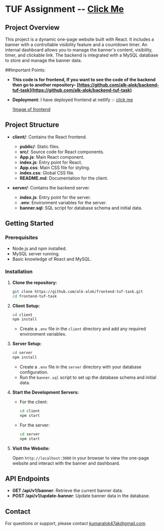 # TUF Assignment -- [Click Me](https://66bc8a10d98256872057f348--darling-zuccutto-4b6864.netlify.app/)

## Project Overview

This project is a dynamic one-page website built with React. It includes a banner with a controllable visibility feature and a countdown timer. An internal dashboard allows you to manage the banner's content, visibility, timer, and clickable link. The backend is integrated with a MySQL database to store and manage the banner data.

##Important Points:

- **This code is for frontend, If you want to see the code of the backend then go to another repository- [https://github.com/alk-alok/backend-tuf-task](https://github.com/alk-alok/backend-tuf-task)**
- **Deployment**: I have deployed frontend at netlify :- [click me](https://66bc8a10d98256872057f348--darling-zuccutto-4b6864.netlify.app/)

  [!Image of frontend](./image.png)

## Project Structure

- **client/**: Contains the React frontend.
  - **public/**: Static files.
  - **src/**: Source code for React components.
  - **App.js**: Main React component.
  - **index.js**: Entry point for React.
  - **App.css**: Main CSS file for styling.
  - **index.css**: Global CSS file.
  - **README.md**: Documentation for the client.
  
- **server/**: Contains the backend server.
  - **index.js**: Entry point for the server.
  - **.env**: Environment variables for the server.
  - **banner.sql**: SQL script for database schema and initial data.

## Getting Started

### Prerequisites

- Node.js and npm installed.
- MySQL server running.
- Basic knowledge of React and MySQL.

### Installation

1. **Clone the repository:**

    ```bash
    git clone https://github.com/alk-alok/frontend-tuf-task.git
    cd frontend-tuf-task
    ```

2. **Client Setup:**

    ```bash
    cd client
    npm install
    ```

    - Create a `.env` file in the `client` directory and add any required environment variables.

3. **Server Setup:**

    ```bash
    cd server
    npm install
    ```

    - Create a `.env` file in the `server` directory with your database configuration.
    - Run the `banner.sql` script to set up the database schema and initial data.

4. **Start the Development Servers:**

    - For the client:

      ```bash
      cd client
      npm start
      ```

    - For the server:

      ```bash
      cd server
      npm start
      ```

5. **Visit the Website:**

    Open `http://localhost:3000` in your browser to view the one-page website and interact with the banner and dashboard.

## API Endpoints

- **GET /api/v1/banner**: Retrieve the current banner data.
- **POST /api/v1/update-banner**: Update banner data in the database.


## Contact

For questions or support, please contact [kumaralok47ak@gmail.com](mailto:kumaralok47ak@gmail.com).
